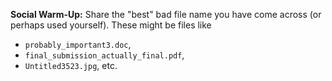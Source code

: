 **Social Warm-Up:** Share the "best" bad file name you have come across (or perhaps used yourself). These might be files like 
- `probably_important3.doc`, 
- `final_submission_actually_final.pdf`, 
- `Untitled3523.jpg`, etc.
